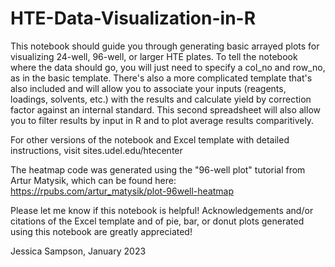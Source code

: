 # HTE-Data-Visualization-in-R
 
This notebook should guide you through generating basic arrayed plots for visualizing 24-well, 96-well, or larger HTE plates. To tell the notebook where the data should go, you will just need to specify a col_no and row_no, as in the basic template. There's also a more complicated template that's also included and will allow you to associate your inputs (reagents, loadings, solvents, etc.) with the results and calculate yield by correction factor against an internal standard. This second spreadsheet will also allow you to filter results by input in R and to plot average results comparitively. 

For other versions of the notebook and Excel template with detailed instructions, visit sites.udel.edu/htecenter

The heatmap code was generated using the "96-well plot" tutorial from Artur Matysik, which can be found here: https://rpubs.com/artur_matysik/plot-96well-heatmap

Please let me know if this notebook is helpful! Acknowledgements and/or citations of the Excel template and of pie, bar, or donut plots generated using this notebook are greatly appreciated!

Jessica Sampson, January 2023